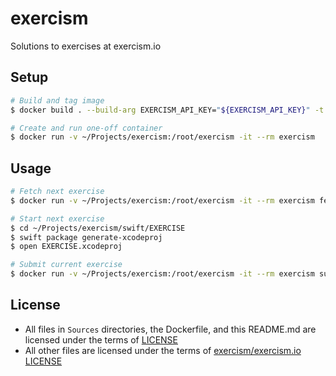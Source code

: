 # exercism

Solutions to exercises at exercism.io

## Setup

```Bash
# Build and tag image
$ docker build . --build-arg EXERCISM_API_KEY="${EXERCISM_API_KEY}" -t exercism

# Create and run one-off container
$ docker run -v ~/Projects/exercism:/root/exercism -it --rm exercism
```

## Usage

```Bash
# Fetch next exercise
$ docker run -v ~/Projects/exercism:/root/exercism -it --rm exercism fetch swift

# Start next exercise
$ cd ~/Projects/exercism/swift/EXERCISE
$ swift package generate-xcodeproj
$ open EXERCISE.xcodeproj

# Submit current exercise
$ docker run -v ~/Projects/exercism:/root/exercism -it --rm exercism submit swift/EXERCISE/Sources/EXERCISE.swift
```

## License

- All files in `Sources` directories, the Dockerfile, and this README.md are licensed under the terms of [LICENSE](LICENSE)
- All other files are licensed under the terms of [exercism/exercism.io LICENSE](https://github.com/exercism/exercism.io/blob/master/LICENSE)
